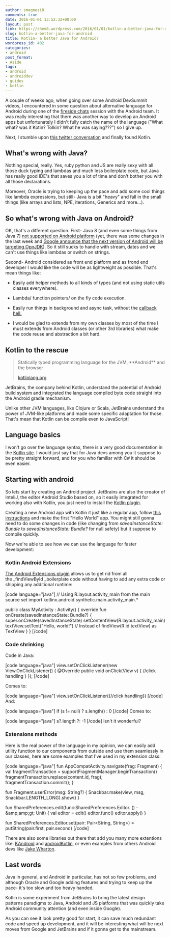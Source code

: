 ```yaml
---
author: smagnezi8
comments: true
date: 2016-01-01 13:52:32+00:00
layout: post
link: https://shem8.wordpress.com/2016/01/01/kotlin-a-better-java-for-android/
slug: kotlin-a-better-java-for-android
title: Kotlin- a better Java for Android?
wordpress_id: 402
categories:
- android
post_format:
- Aside
tags:
- android
- androiddev
- guides
- kotlin
---
```


A couple of weeks ago, when going over some Android DevSummit videos, I encountered in some question about alternative language for Android during one of the [fireside chats](https://youtu.be/-VNfWh5UkfY?list=PLWz5rJ2EKKc_Tt7q77qwyKRgytF1RzRx8&t=1461) session with the Android team. It was really interesting that there was another way to develop an Android apps but unfortunately I didn't fully catch the name of the language ("What what? was it Kotin? Tolkin? What he was saying???") so I give up.
<!--more-->

Next, I stumble upon [this twitter conversation](https://twitter.com/donnfelker/status/675020357158477825) and finally found Kotlin.


## What's wrong with Java?


Nothing special, really. Yes, ruby python and JS are really sexy with all those duck typing and lambdas and much less boilerplate code, but Java has really good IDE's that saves you a lot of time and don't bother you with all those declarations.

Moreover, Oracle is trying to keeping up the pace and add some cool things like lambda expressions, but still- Java is a bit "heavy" and fall in the small things (like arrays and lists, NPE, iterations, Generics and more...).


## So what's wrong with Java on Android?


OK, that's a different question. First- Java 8 (and even some things from Java 7) [not supported on Android platform](https://www.reddit.com/r/androiddev/comments/22mh0r/does_android_have_any_plans_for_java_8/) (yet, there was some changes in the last week and [Google announce that the next version of Android will be targeting OpnJDK](http://venturebeat.com/2015/12/29/google-confirms-next-android-version-wont-use-oracles-proprietary-java-apis/)). So it still sucks to handle with stream, dates and we can't use things like lambdas or switch on strings.

Second- Android considered as front end platform and as frond end developer I would like the code will be as lightweight as possible. That's mean things like:




  * Easily add helper methods to all kinds of types (and not using static utils classes everywhere).


  * Lambda/ function pointers/ on the fly code execution.


  * Easily run things in background and async task, without the [callback hell.](http://stackoverflow.com/questions/29341582/how-to-avoid-callback-hell-in-java)


  * I would be glad to extends from my own classes by most of the time I must extends from Android classes (or other 3rd libraries) what make the code reuse and abstraction a bit hard.




## Kotlin to the rescue




<blockquote>Statically typed programming language for the JVM, **Android** and the browser

[kotlinlang.org](http://kotlinlang.org)</blockquote>


JetBrains, the company behind Kotlin, understand the potential of Android build system and integrated the language compiled byte code straight into the Android gradle mechanism.

Unlike other JVM languages, like Clojure or Scala, JetBrains understand the power of JVM-like platforms and made some specific adaptation for those. That's mean that Kotlin can be compile even to JavaScript!


## Language basics


I won't go over the language syntax, there is a very good documentation in the [Kotlin site](https://kotlinlang.org/docs/reference/). I would just say that for Java devs among you it suppose to be pretty straight forward, and for you who familiar with C# it should be even easier.


## Starting with android


So lets start by creating an Android project. JetBrains are also the creator of InteliJ, the editor Android Studio based on, so it easily integrated for working also with Kotlin, you just need to install the [Kotlin plugin](http://blog.jetbrains.com/kotlin/2013/08/working-with-kotlin-in-android-studio/).

Creating a new Android app with Kotlin it just like a regular app, follow [this instructions](https://kotlinlang.org/docs/tutorials/kotlin-android.html) and make the first "Hello World" app. You might still gonna need to do some changes in code (like changing from _savedInstanceState: Bundle_ to _savedInstanceState: Bundle?_ for null safety) but it suppose to compile quickly.

Now we're able to see how we can use the language for faster development:


### Kotlin Android Extensions


[The Android Extensions plugin](https://kotlinlang.org/docs/tutorials/android-plugin.html) allows us to get rid from all the _findViewById _boilerplate code without having to add any extra code or shipping any additional runtime:

[code language="java"]
// Using R.layout.activity_main from the main source set
import kotlinx.android.synthetic.main.activity_main.*

public class MyActivity : Activity() {
    override fun onCreate(savedInstanceState: Bundle?) {
        super.onCreate(savedInstanceState)
        setContentView(R.layout.activity_main)
        textView.setText(&quot;Hello, world!&quot;) // Instead of findView(R.id.textView) as TextView
    }
}
[/code]


### Code shrinking


Code in Java:

[code language="java"]
view.setOnClickListener(new View.OnClickListener() {
    @Override
    public void onClick(View v) {
        //click handling
    }
});
[/code]

Comes to:

[code language="java"]
view.setOnClickListener({//click handling})
[/code]
And:

[code language="java"]
if (s != null) ? s.length() : 0
[/code]
Comes to:

[code language="java"]
s?.length ?: -1
[/code]
Isn't it wonderful?


### Extensions methods


Here is the real power of the language in my opinion, we can easily add utility function to our components from outside and use them seamlessly in our classes, here are some examples that I've used in my extension class:

[code language="java"]
fun AppCompatActivity.navigate(frag: Fragment) {
    val fragmentTransaction =  supportFragmentManager.beginTransaction()
    fragmentTransaction.replace(content.id, frag);
    fragmentTransaction.commit();
}

fun Fragment.userError(msg: String?) {
    Snackbar.make(view, msg, Snackbar.LENGTH_LONG).show()
}

fun SharedPreferences.edit(func:SharedPreferences.Editor. () -&amp;amp;amp;gt; Unit) {
    val editor = edit()
    editor.func()
    editor.apply()
}

fun SharedPreferences.Editor.set(pair: Pair<String, String>)  = putString(pair.first, pair.second)
[/code]

There are also some libraries out there that add you many more extentions like: [KAndroid](https://github.com/pawegio/KAndroid) and [androidKotlin](https://github.com/yoavst/androidKotlin), or even examples from others Android devs like [Jake Wharton](https://speakerdeck.com/jakewharton/android-development-with-kotlin-androidkw-number-001).


## Last words


Java in general, and Android in particular, has not so few problems, and although Oracle and Google adding features and trying to keep up the pace- it's too slow and too heavy handed.

Kotlin is some experiment from JetBrains to bring the latest design patterns paradigms to Java, Android and JS platforms that was quickly take Android community attention (and even inside Google).

As you can see it look pretty good for start, it can save much redundant code and speed up development, and it will be interesting what will be next moves from Google and JetBrains and if it gonna get to the mainstream.

